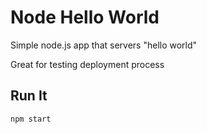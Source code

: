 # Node Hello World

Simple node.js app that servers "hello world"

Great for testing deployment process

## Run It

`npm start`
